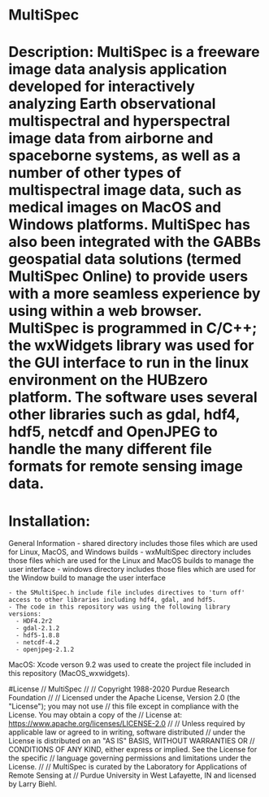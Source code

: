 # MultiSpec
# Description: MultiSpec is a freeware image data analysis application developed for interactively analyzing Earth observational multispectral and hyperspectral image data from airborne and spaceborne systems, as well as a number of other types of multispectral image data, such as medical images on MacOS and Windows platforms. MultiSpec has also been integrated with the GABBs geospatial data solutions (termed MultiSpec Online) to provide users with a more seamless experience by using within a web browser. MultiSpec is programmed in C/C++; the wxWidgets library was used for the GUI interface to run in the linux environment on the HUBzero platform. The software uses several other libraries such as gdal, hdf4, hdf5, netcdf and OpenJPEG to handle the many different file formats for remote sensing image data. 
# Installation:
  General Information
    - shared directory includes those files which are used for Linux, MacOS, and Windows builds
    - wxMultiSpec directory includes those files which are used for the Linux and MacOS builds to manage the user interface
    - windows directory includes those files which are used for the Window build to manage the user interface
    
    - the SMultiSpec.h include file includes directives to 'turn off' access to other libraries including hdf4, gdal, and hdf5.
    - The code in this repository was using the following library versions:
      - HDF4.2r2
      - gdal-2.1.2
      - hdf5-1.8.8
      - netcdf-4.2
      - openjpeg-2.1.2
  
  MacOS: Xcode verson 9.2 was used to create the project file included in this repository (MacOS_wxwidgets). 

#License
//                                     MultiSpec
//
//                   Copyright 1988-2020 Purdue Research Foundation
//
// Licensed under the Apache License, Version 2.0 (the "License"); you may not use
// this file except in compliance with the License. You may obtain a copy of the
// License at:  https://www.apache.org/licenses/LICENSE-2.0
//
// Unless required by applicable law or agreed to in writing, software distributed
// under the License is distributed on an "AS IS" BASIS, WITHOUT WARRANTIES OR
// CONDITIONS OF ANY KIND, either express or implied. See the License for the specific
// language governing permissions and limitations under the License.
//
// MultiSpec is curated by the Laboratory for Applications of Remote Sensing at
// Purdue University in West Lafayette, IN and licensed by Larry Biehl.
